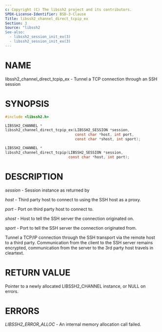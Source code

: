 ```yaml
---
c: Copyright (C) The libssh2 project and its contributors.
SPDX-License-Identifier: BSD-3-Clause
Title: libssh2_channel_direct_tcpip_ex
Section: 3
Source: "libssh2
See-also:
  - libssh2_session_init_ex(3)
  - libssh2_session_init_ex(3)
---
```


# NAME

libssh2_channel_direct_tcpip_ex - Tunnel a TCP connection through an SSH session

# SYNOPSIS

~~~c
#include <libssh2.h>

LIBSSH2_CHANNEL *
libssh2_channel_direct_tcpip_ex(LIBSSH2_SESSION *session,
                                const char *host, int port,
                                const char *shost, int sport);

LIBSSH2_CHANNEL *
libssh2_channel_direct_tcpip(LIBSSH2_SESSION *session,
                             const char *host, int port);
~~~

# DESCRIPTION

*session* - Session instance as returned by

*host* - Third party host to connect to using the SSH host as a proxy.

*port* - Port on third party host to connect to.

*shost* - Host to tell the SSH server the connection originated on.

*sport* - Port to tell the SSH server the connection originated from.

Tunnel a TCP/IP connection through the SSH transport via the remote host to
a third party. Communication from the client to the SSH server remains
encrypted, communication from the server to the 3rd party host travels
in cleartext.

# RETURN VALUE

Pointer to a newly allocated LIBSSH2_CHANNEL instance, or NULL on errors.

# ERRORS

*LIBSSH2_ERROR_ALLOC* - An internal memory allocation call failed.

